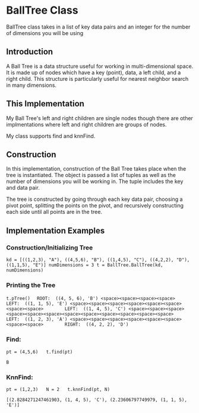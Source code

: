 # **BallTree Class**
BallTree class takes in a list of key data pairs and an integer for the number of dimensions you will be using

## Introduction
A Ball Tree is a data structure useful for working in multi-dimensional space. It is made up of nodes which have a key (point), data, a left child, and a right child. This structure is particularly useful for nearest neighbor search in many dimensions. 

## This Implementation
My Ball Tree's left and right children are single nodes though there are other implmentations where left and right children are groups of nodes. 

My class supports find and knnFind.

## Construction
In this implementation, construction of the Ball Tree takes place when the tree is instantiated. The object is passed a list of tuples as well as the number of dimensions you will be working in. The tuple includes the key and data pair. 

The tree is constructed by going through each key data pair, choosing a pivot point, splitting the points on the pivot, and recursively constructing each side until all points are in the tree. 

## Implementation Examples
### Construction/Initializing Tree

`
kd = [((1,2,3), "A"), ((4,5,6), "B"), ((1,4,5), "C"), ((4,2,2), "D"), ((1,1,5), "E")]
numDimensions = 3
t = BallTree.BallTree(kd, numDimensions)
`

### Printing the Tree
`t.pTree()  `
`ROOT:  ((4, 5, 6), 'B')
<space><space><space><space>    LEFT:  ((1, 1, 5), 'E')
<space><space><space><space><space><space><space><space>        LEFT:  ((1, 4, 5), 'C')
<space><space><space><space><space><space><space><space><space><space><space><space>            LEFT:  ((1, 2, 3), 'A')
<space><space><space><space><space><space><space><space>        RIGHT:  ((4, 2, 2), 'D')`

### Find: 
`pt = (4,5,6)  
t.find(pt)  `

`B`

### KnnFind: 
`
pt = (1,2,3)  
N = 2  
t.knnFind(pt, N)  `

`[(2.8284271247461903, (1, 4, 5), 'C'), (2.23606797749979, (1, 1, 5), 'E')]`
